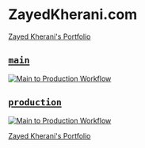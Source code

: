 # ZayedKherani.com

[Zayed Kherani's Portfolio](https://zayedkherani.com)

## [`main`](https://github.com/ZayedKherani/ZayedKherani.com/tree/main)
[![Main to Production Workflow](https://github.com/ZayedKherani/ZayedKherani.com/actions/workflows/mainToProduction.yml/badge.svg?branch=main)](https://github.com/ZayedKherani/ZayedKherani.com/actions/workflows/mainToProduction.yml)

## [`production`](https://github.com/ZayedKherani/ZayedKherani.com/tree/production)
[![Main to Production Workflow](https://github.com/ZayedKherani/ZayedKherani.com/actions/workflows/mainToProduction.yml/badge.svg?branch=production)](https://github.com/ZayedKherani/ZayedKherani.com/actions/workflows/mainToProduction.yml)

[Zayed Kherani's Portfolio](https://zayedkherani.com/)